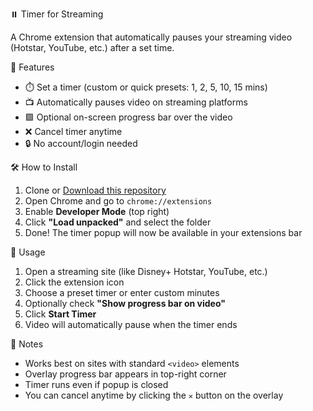 ⏸️ Timer for Streaming

A Chrome extension that automatically pauses your streaming video (Hotstar, YouTube, etc.) after a set time.

🎯 Features
- ⏱️ Set a timer (custom or quick presets: 1, 2, 5, 10, 15 mins)
- 📺 Automatically pauses video on streaming platforms
- 🟩 Optional on-screen progress bar over the video
- ❌ Cancel timer anytime
- 🔒 No account/login needed

🛠️ How to Install
1. Clone or [Download this repository](https://github.com/sharmilcd/timer)
2. Open Chrome and go to `chrome://extensions`
3. Enable **Developer Mode** (top right)
4. Click **"Load unpacked"** and select the folder
5. Done! The timer popup will now be available in your extensions bar

🚀 Usage
1. Open a streaming site (like Disney+ Hotstar, YouTube, etc.)
2. Click the extension icon
3. Choose a preset timer or enter custom minutes
4. Optionally check **"Show progress bar on video"**
5. Click **Start Timer**
6. Video will automatically pause when the timer ends

📌 Notes
- Works best on sites with standard `<video>` elements
- Overlay progress bar appears in top-right corner
- Timer runs even if popup is closed
- You can cancel anytime by clicking the `✕` button on the overlay
